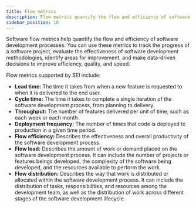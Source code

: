 ```yaml
---
title: Flow metrics
description: Flow metrics quantify the flow and efficiency of software development processes.
sidebar_position: 10
---
```


Software flow metrics help quantify the flow and efficiency of software development processes. You can use these metrics to track the progress of a software project, evaluate the effectiveness of software development methodologies, identify areas for improvement, and make data-driven decisions to improve efficiency, quality, and speed.

Flow metrics supported by SEI include:

* **Lead time:** The time it takes from when a new feature is requested to when it is delivered to the end user.
* **Cycle time:** The time it takes to complete a single iteration of the software development process, from planning to delivery.
* **Throughput:** The number of features delivered per unit of time, such as each week or each month.
* **Deployment frequency:** The number of times that code is deployed to production in a given time period.
* **Flow efficiency:** Describes the effectiveness and overall productivity of the software development process.
* **Flow load:** Describes the amount of work or demand placed on the software development process. It can include the number of projects or features beings developed, the complexity of the software being developed, and the resources available to perform the work.
* **Flow distribution:** Describes the way that work is distributed or allocated within the software development process. It can include the distribution of tasks, responsibilities, and resources among the development team, as well as the distribution of work across different stages of the software development lifecycle.
